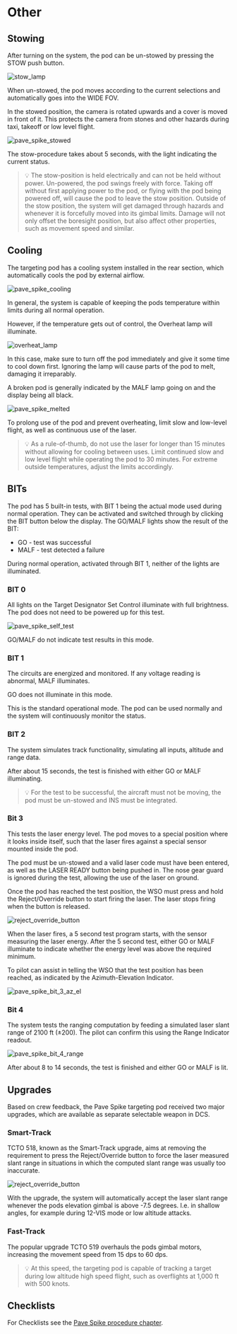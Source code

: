 # Other

## Stowing

After turning on the system, the pod can be un-stowed by pressing the STOW push
button.

![stow_lamp](../../../img/wso_target_designator_stow_button.jpg)

When un-stowed, the pod moves according to the current selections and
automatically goes into the WIDE FOV.

In the stowed position, the camera is rotated upwards and a cover is moved in
front of it. This protects the camera from stones and other hazards during taxi,
takeoff or low level flight.

![pave_spike_stowed](../../../img/pave_spike_stowed.jpg)

The stow-procedure takes about 5 seconds, with the light indicating the current
status.

>💡 The stow-position is held electrically and can not be held without
> power. Un-powered, the pod swings freely with force. Taking off without first
> applying power to the pod, or flying with the pod being powered off, will cause
> the pod to leave the stow position. Outside of the stow position, the system
> will get damaged through hazards and whenever it is forcefully moved into its
> gimbal limits. Damage will not only offset the boresight position, but also
> affect other properties, such as movement speed and similar.

## Cooling

The targeting pod has a cooling system installed in the rear section, which
automatically cools the pod by external airflow.

![pave_spike_cooling](../../../img/pave_spike_cooling.jpg)

In general, the system is capable of keeping the pods temperature within limits
during all normal operation.

However, if the temperature gets out of control, the Overheat lamp will
illuminate.

![overheat_lamp](../../../img/wso_target_designator_ins_button.jpg)

In this case, make sure to turn off the pod immediately and give it some time to
cool down first. Ignoring the lamp will cause parts of the pod to melt, damaging
it irreparably.

A broken pod is generally indicated by the MALF lamp going on and the display
being all black.

![pave_spike_melted](../../../img/pave_spike_melted.jpg)

To prolong use of the pod and prevent overheating, limit slow and low-level
flight, as well as continuous use of the laser.

> 💡 As a rule-of-thumb, do not use
> the laser for longer than 15 minutes without allowing for cooling between uses.
> Limit continued slow and low level flight while operating the pod to 30 minutes.
> For extreme outside temperatures, adjust the limits accordingly.

## BITs

The pod has 5 built-in tests, with BIT 1 being the actual mode used during
normal operation. They can be activated and switched through by clicking the BIT
button below the display. The GO/MALF lights show the result of the BIT:

- GO - test was successful
- MALF - test detected a failure

During normal operation, activated through BIT 1, neither of the lights are
illuminated.

### BIT 0

All lights on the Target Designator Set Control illuminate with full brightness.
The pod does not need to be powered up for this test.

![pave_spike_self_test](../../../img/pave_spike_self_test.jpg)

GO/MALF do not indicate test results in this mode.

### BIT 1

The circuits are energized and monitored. If any voltage reading is abnormal,
MALF illuminates.

GO does not illuminate in this mode.

This is the standard operational mode. The pod can be used normally and the
system will continuously monitor the status.

### BIT 2

The system simulates track functionality, simulating all inputs, altitude and
range data.

After about 15 seconds, the test is finished with either GO or MALF
illuminating.

> 💡 For the test to be successful, the aircraft must not be moving, the pod must be
un-stowed and INS must be integrated.

### Bit 3

This tests the laser energy level. The pod moves to a special position where it
looks inside itself, such that the laser fires against a special sensor mounted
inside the pod.

The pod must be un-stowed and a valid laser code must have been entered, as well
as the LASER READY button being pushed in. The nose gear guard is ignored during
the test, allowing the use of the laser on ground.

Once the pod has reached the test position, the WSO must press and hold the
Reject/Override button to start firing the laser. The laser stops firing when
the button is released.

![reject_override_button](../../../img/reject_override_button.jpg)

When the laser fires, a 5 second test program starts, with the sensor measuring
the laser energy. After the 5 second test, either GO or MALF illuminate to
indicate whether the energy level was above the required minimum.

To pilot can assist in telling the WSO that the test position has been reached,
as indicated by the Azimuth-Elevation Indicator.

![pave_spike_bit_3_az_el](../../../img/pave_spike_bit_3_az_el.jpg)

### Bit 4

The system tests the ranging computation by feeding a simulated laser slant
range of 2100 ft (±200). The pilot can confirm this using the Range Indicator
readout.

![pave_spike_bit_4_range](../../../img/pave_spike_bit_4_range.jpg)

After about 8 to 14 seconds, the test is finished and either GO or MALF is lit.

## Upgrades

Based on crew feedback, the Pave Spike targeting pod received two major
upgrades, which are available as separate selectable weapon in DCS.

### Smart-Track

TCTO 518, known as the Smart-Track upgrade, aims at removing the requirement to
press the Reject/Override button to force the laser measured slant range in
situations in which the computed slant range was usually too inaccurate.

![reject_override_button](../../../img/wso_target_designator_reject_button.jpg)

With the upgrade, the system will automatically accept the laser slant range
whenever the pods elevation gimbal is above -7.5 degrees. I.e. in shallow
angles, for example during 12-VIS mode or low altitude attacks.

### Fast-Track

The popular upgrade TCTO 519 overhauls the pods gimbal motors, increasing the
movement speed from 15 dps to 60 dps.

> 💡 At this speed, the targeting pod is capable of tracking a target during low
altitude high speed flight, such as overflights at 1,000 ft with 500 knots.

## Checklists

For Checklists see the [Pave Spike procedure chapter](../../../procedures/pave_spike.md#turn-on).

